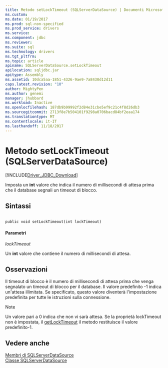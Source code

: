 ```yaml
---
title: Metodo setLockTimeout (SQLServerDataSource) | Documenti Microsoft
ms.custom: 
ms.date: 01/19/2017
ms.prod: sql-non-specified
ms.prod_service: drivers
ms.service: 
ms.component: jdbc
ms.reviewer: 
ms.suite: sql
ms.technology: drivers
ms.tgt_pltfrm: 
ms.topic: article
apiname: SQLServerDataSource.setLockTimeout
apilocation: sqljdbc.jar
apitype: Assembly
ms.assetid: 10dca5aa-1851-4326-9ae9-7a8430d12d11
caps.latest.revision: "10"
author: MightyPen
ms.author: genemi
manager: jhubbard
ms.workload: Inactive
ms.openlocfilehash: 187db9b99992f2d84e31cbe5ef9c21c4f8d26db3
ms.sourcegitcommit: 2713f8e7b504101f9298a0706bacd84bf2eaa174
ms.translationtype: MT
ms.contentlocale: it-IT
ms.lasthandoff: 11/18/2017
---
```

# <a name="setlocktimeout-method-sqlserverdatasource"></a>Metodo setLockTimeout (SQLServerDataSource)
[!INCLUDE[Driver_JDBC_Download](../../../includes/driver_jdbc_download.md)]

  Imposta un **int** valore che indica il numero di millisecondi di attesa prima che il database segnali un timeout di blocco.  
  
## <a name="syntax"></a>Sintassi  
  
```  
  
public void setLockTimeout(int lockTimeout)  
```  
  
#### <a name="parameters"></a>Parametri  
 *lockTimeout*  
  
 Un **int** valore che contiene il numero di millisecondi di attesa.  
  
## <a name="remarks"></a>Osservazioni  
 Il timeout di blocco è il numero di millisecondi di attesa prima che venga segnalato un timeout di blocco per il database. Il valore predefinito -1 indica un'attesa illimitata. Se specificato, questo valore diventerà l'impostazione predefinita per tutte le istruzioni sulla connessione.  
  
> [!NOTE]  
>  Un valore pari a 0 indica che non vi sarà attesa. Se la proprietà lockTimeout non è impostata, il [getLockTimeout](../../../connect/jdbc/reference/getlocktimeout-method-sqlserverdatasource.md) il metodo restituisce il valore predefinito-1.  
  
## <a name="see-also"></a>Vedere anche  
 [Membri di SQLServerDataSource](../../../connect/jdbc/reference/sqlserverdatasource-members.md)   
 [Classe SQLServerDataSource](../../../connect/jdbc/reference/sqlserverdatasource-class.md)  
  
  
